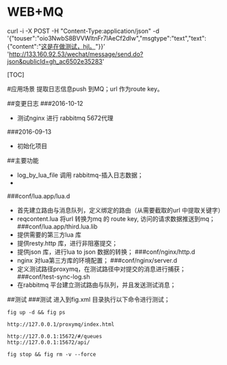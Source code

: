 WEB+MQ
=========================

curl -i -X POST -H "Content-Type:application/json" -d '{"touser":"oio3NwbS8BVVWltnFr7lAeCf2dIw","msgtype":"text","text":{"content":"<a href='https://www.baidu.com'>这是在做测试，hjl。</a>"}}’  'http://133.160.92.53/wechat/message/send.do?json&publicId=gh_ac6502e35283'

[TOC]

#应用场景
提取日志信息push 到MQ；url 作为route key。

##变更日志
###2016-10-12
*  测试nginx 进行 rabbitmq 5672代理

###2016-09-13
*  初始化项目 

##主要功能
-   log_by_lua_file 调用 rabbitmq-插入日志数据；
-   
###conf/lua.app/lua.d
-   首先建立路由与消息队列，定义绑定的路由（从需要截取的url 中提取关键字）
-   reqcontent.lua 将url 转换为mq 的 route key, 访问的请求数据推送到mq；
###conf/lua.app/third.lua.lib
-   提供需要的第三方lua 库
-   提供resty.http 库，进行非阻塞提交；
-   提供json 库，进行lua to json 数据的转换；
###conf/nginx/http.d
-   nginx 对lua第三方库的环境配置；
###conf/nginx/server.d
-   定义测试路径proxymq，在测试路径中对提交的消息进行捕获；
###conf/test-sync-log.sh
-   在rabbitmq 平台建立测试路由与队列，并且发送测试消息；




##测试
###测试
进入到fig.xml 目录执行以下命令进行测试；

    fig up -d && fig ps
    
    http://127.0.0.1/proxymq/index.html
    
    http://127.0.0.1:15672/#/queues
    http://127.0.0.1:15672/api/
    
    fig stop && fig rm -v --force
    